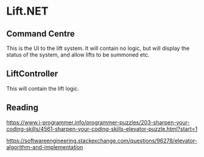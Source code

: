 # Lift.NET

## Command Centre
This is the UI to the lift system.  It will contain no logic, but will display the status of the system, and allow lifts to be summoned etc.

## LiftController

This will contain the lift logic.

## Reading
https://www.i-programmer.info/programmer-puzzles/203-sharpen-your-coding-skills/4561-sharpen-your-coding-skills-elevator-puzzle.html?start=1

https://softwareengineering.stackexchange.com/questions/96278/elevator-algorithm-and-implementation
